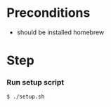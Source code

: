 <!-- START doctoc -->
<!-- END doctoc -->

# Preconditions

- should be installed homebrew 

# Step

### Run setup script

```shell
$ ./setup.sh
```

